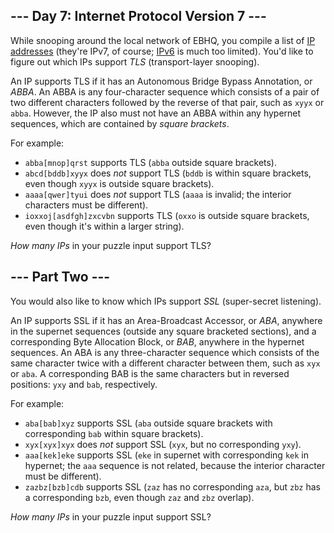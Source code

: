 --- Day 7: Internet Protocol Version 7 ---
------------------------------------------

While snooping around the local network of EBHQ, you compile a list of
[IP addresses](https://en.wikipedia.org/wiki/IP_address) (they're IPv7,
of course; [IPv6](https://en.wikipedia.org/wiki/IPv6) is much too
limited). You'd like to figure out which IPs support *TLS*
(transport-layer snooping).

An IP supports TLS if it has an Autonomous Bridge Bypass Annotation, or
<span
title="Any similarity to the pattern it describes is purely coincidental.">*ABBA*</span>.
An ABBA is any four-character sequence which consists of a pair of two
different characters followed by the reverse of that pair, such as
`xyyx` or `abba`. However, the IP also must not have an ABBA within any
hypernet sequences, which are contained by *square brackets*.

For example:

-   `abba[mnop]qrst` supports TLS (`abba` outside square brackets).
-   `abcd[bddb]xyyx` does *not* support TLS (`bddb` is within square
    brackets, even though `xyyx` is outside square brackets).
-   `aaaa[qwer]tyui` does *not* support TLS (`aaaa` is invalid; the
    interior characters must be different).
-   `ioxxoj[asdfgh]zxcvbn` supports TLS (`oxxo` is outside square
    brackets, even though it's within a larger string).

*How many IPs* in your puzzle input support TLS?

--- Part Two ---
----------------

You would also like to know which IPs support *SSL* (super-secret
listening).

An IP supports SSL if it has an Area-Broadcast Accessor, or *ABA*,
anywhere in the supernet sequences (outside any square bracketed
sections), and a corresponding Byte Allocation Block, or *BAB*, anywhere
in the hypernet sequences. An ABA is any three-character sequence which
consists of the same character twice with a different character between
them, such as `xyx` or `aba`. A corresponding BAB is the same characters
but in reversed positions: `yxy` and `bab`, respectively.

For example:

-   `aba[bab]xyz` supports SSL (`aba` outside square brackets with
    corresponding `bab` within square brackets).
-   `xyx[xyx]xyx` does *not* support SSL (`xyx`, but no corresponding
    `yxy`).
-   `aaa[kek]eke` supports SSL (`eke` in supernet with corresponding
    `kek` in hypernet; the `aaa` sequence is not related, because the
    interior character must be different).
-   `zazbz[bzb]cdb` supports SSL (`zaz` has no corresponding `aza`, but
    `zbz` has a corresponding `bzb`, even though `zaz` and `zbz`
    overlap).

*How many IPs* in your puzzle input support SSL?
